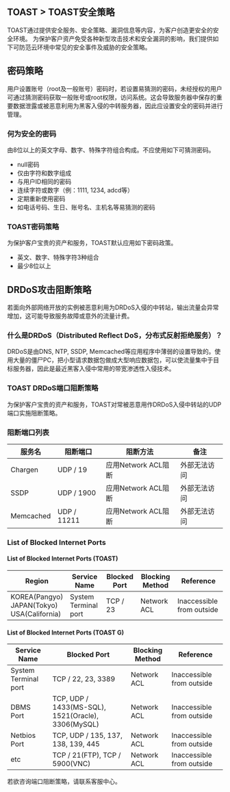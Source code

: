 ## TOAST > TOAST安全策略

TOAST通过提供安全服务、安全策略、漏洞信息等内容，为客户创造更安全的安全环境。
为保护客户资产免受各种新型攻击技术和安全漏洞的影响，我们提供如下可防范云环境中常见的安全事件及威胁的安全策略。

## 密码策略
用户设置账号（root及一般账号）密码时，若设置易猜测的密码，未经授权的用户可通过猜测密码获取一般账号或root权限，访问系统。这会导致服务器中保存的重要数据泄露或被恶意利用为黑客入侵的中转服务器，因此应设置安全的密码并进行管理。

### 何为安全的密码
由8位以上的英文字母、数字、特殊字符组合构成。不应使用如下可猜测密码。

- null密码
- 仅由字符和数字组成
- 与用户ID相同的密码
- 连续字符或数字（例：1111, 1234, adcd等）
- 定期重新使用密码
- 如电话号码、生日、账号名、主机名等易猜测的密码

### TOAST密码策略
为保护客户宝贵的资产和服务，TOAST默认应用如下密码政策。

- 英文、数字、特殊字符3种组合
- 最少8位以上

## DRDoS攻击阻断策略
若面向外部网络开放的实例被恶意利用为DRDoS入侵的中转站，输出流量会异常增加，这可能导致服务故障或意外的流量计费。

### 什么是DRDoS（Distributed Reflect DoS，分布式反射拒绝服务）？
DRDoS是由DNS, NTP, SSDP, Memcached等应用程序中薄弱的设置导致的。使用大量的僵尸PC，把小型请求数据包做成大型响应数据包，可以使流量集中于目标服务器，因此是最近黑客入侵中常用的带宽渗透性入侵技术。

### TOAST DRDoS端口阻断策略
为保护客户宝贵的资产和服务，TOAST对常被恶意用作DRDoS入侵中转站的UDP端口实施阻断策略。

### 阻断端口列表
| 服务名 | 阻断端口 | 阻断方法 | 备注 |
| ---- | ---- | ---- | ---- |
| Chargen | UDP / 19 | 应用Network ACL阻断 | 外部无法访问 |
| SSDP | UDP / 1900 | 应用Network ACL阻断 | 外部无法访问| 
| Memcached | UDP / 11211 | 应用Network ACL阻断 | 外部无法访问 |

### List of Blocked Internet Ports

#### List of Blocked Internet Ports (TOAST)
| Region |Service Name |  Blocked Port  | Blocking Method |Reference|
| ---- | ---- | ---- | ---- | ---- |
| KOREA(Pangyo) <br> JAPAN(Tokyo) <br> USA(California) | System Terminal port | TCP / 23    | Network ACL | Inaccessible from outside |

#### List of Blocked Internet Ports (TOAST G)
|Service Name |  Blocked Port  | Blocking Method |Reference|
| ---- | ---- | ---- | ---- |
| System Terminal port | TCP / 22, 23, 3389 | Network ACL | Inaccessible from outside | 
| DBMS Port | TCP, UDP / 1433(MS-SQL), 1521(Oracle), 3306(MySQL) | Network ACL | Inaccessible from outside | 
| Netbios Port | TCP, UDP / 135, 137, 138, 139, 445 | Network ACL | Inaccessible from outside | 
| etc | TCP / 21(FTP), TCP / 5900(VNC) | Network ACL | Inaccessible from outside | 


若欲咨询端口阻断策略，请联系客服中心。
